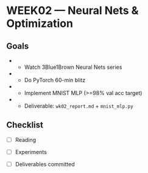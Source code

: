 # WEEK02 — Neural Nets & Optimization

## Goals
- - Watch 3Blue1Brown Neural Nets series
- - Do PyTorch 60-min blitz
- - Implement MNIST MLP (>=98% val acc target)
- - Deliverable: `wk02_report.md` + `mnist_mlp.py`

## Checklist
- [ ] Reading
- [ ] Experiments
- [ ] Deliverables committed

